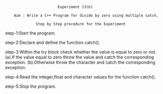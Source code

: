                             Experiment 13(b)
                            
        Aim : Write a C++ Program for divide by zero using multiple catch.
        
                  Step by Step procedure for the Experiment
                  
step-1:Start the program.

step-2:Declare and define the function catch().

step-3:Within the try block check whether the value is equal to zero or not. (a).If the value equal to zero throw the value and catch the corresponding exception. (b).Otherwise throw the character and catch the corresponding exception.

step-4:Read the integer,float and character values for the function catch().

step-5:Stop the program.
